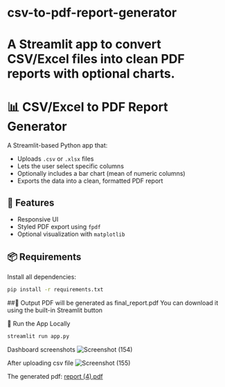 # csv-to-pdf-report-generator
# A Streamlit app to convert CSV/Excel files into clean PDF reports with optional charts. 
# 📊 CSV/Excel to PDF Report Generator

A Streamlit-based Python app that:
- Uploads `.csv` or `.xlsx` files
- Lets the user select specific columns
- Optionally includes a bar chart (mean of numeric columns)
- Exports the data into a clean, formatted PDF report

## 🔧 Features
- Responsive UI
- Styled PDF export using `fpdf`
- Optional visualization with `matplotlib`

## 📦 Requirements

Install all dependencies:
```bash
pip install -r requirements.txt
```

##📝 Output
PDF will be generated as final_report.pdf
You can download it using the built-in Streamlit button

🚀 Run the App Locally
```bash
streamlit run app.py
```
Dashboard screenshots
![Screenshot (154)](https://github.com/user-attachments/assets/5f621150-8a0e-4dc4-991e-3ea35847279a)

After uploading csv file
![Screenshot (155)](https://github.com/user-attachments/assets/c992545a-e6b6-4a9a-890a-566409374df2)

The generated pdf:
[report (4).pdf](https://github.com/user-attachments/files/20761588/report.4.pdf)


